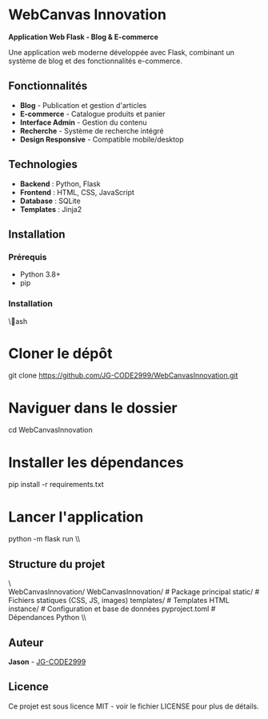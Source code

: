 ﻿# WebCanvas Innovation

 **Application Web Flask - Blog & E-commerce**

Une application web moderne développée avec Flask, combinant un système de blog et des fonctionnalités e-commerce.

##  Fonctionnalités

- **Blog** - Publication et gestion d'articles
- **E-commerce** - Catalogue produits et panier
- **Interface Admin** - Gestion du contenu
- **Recherche** - Système de recherche intégré
- **Design Responsive** - Compatible mobile/desktop

##  Technologies

- **Backend** : Python, Flask
- **Frontend** : HTML, CSS, JavaScript
- **Database** : SQLite
- **Templates** : Jinja2

##  Installation

### Prérequis
- Python 3.8+
- pip

### Installation
\\\ash
# Cloner le dépôt
git clone https://github.com/JG-CODE2999/WebCanvasInnovation.git

# Naviguer dans le dossier
cd WebCanvasInnovation

# Installer les dépendances
pip install -r requirements.txt

# Lancer l'application
python -m flask run
\\\

##  Structure du projet

\\\
WebCanvasInnovation/
 WebCanvasInnovation/    # Package principal
 static/                 # Fichiers statiques (CSS, JS, images)
 templates/              # Templates HTML
 instance/               # Configuration et base de données
 pyproject.toml         # Dépendances Python
\\\

##  Auteur

**Jason** - [JG-CODE2999](https://github.com/JG-CODE2999)

##  Licence

Ce projet est sous licence MIT - voir le fichier LICENSE pour plus de détails.
